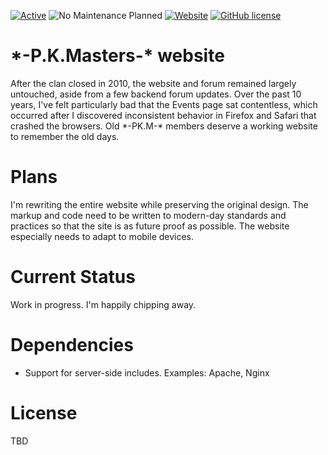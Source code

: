 [![Active](https://img.shields.io/badge/Status-Active-green.svg)](https://github.com/Dbzruler72/pkmasters.com/graphs/commit-activity) ![No Maintenance Planned](https://unmaintained.tech/badge.svg) [![Website](https://img.shields.io/website-up-down-green-red/https/pkmasters.com.svg)](https://pkmasters.com/) [![GitHub license](https://img.shields.io/github/license/Dbzruler72/pkmasters.com.svg)](https://github.com/Dbzruler72/pkmasters.com/blob/master/LICENSE)


# \*-P.K.Masters-\*  website
After the clan closed in 2010, the website and forum remained largely untouched, aside from a few backend forum updates.  Over the past 10 years, I've felt particularly bad that the Events page sat contentless, which occurred after I discovered inconsistent behavior in Firefox and Safari that crashed the browsers.  Old  \*-PK.M-\*  members deserve a working website to remember the old days.


# Plans
I'm rewriting the entire website while preserving the original design.  The markup and code need to be written to modern-day standards and practices so that the site is as future proof as possible.  The website especially needs to adapt to mobile devices.


# Current Status
Work in progress.  I'm happily chipping away.


# Dependencies
* Support for server-side includes.  Examples: Apache, Nginx


# License
TBD